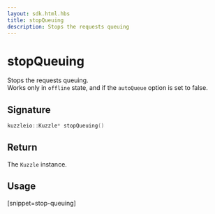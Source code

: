 ```yaml
---
layout: sdk.html.hbs
title: stopQueuing
description: Stops the requests queuing
---
```


# stopQueuing

Stops the requests queuing.  
Works only in `offline` state, and if the `autoQueue` option is set to false.

## Signature

```cpp
kuzzleio::Kuzzle* stopQueuing()
```

## Return

The `Kuzzle` instance.

## Usage

[snippet=stop-queuing]
